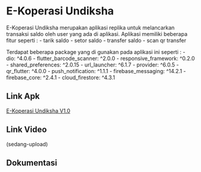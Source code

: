 # E-Koperasi Undiksha

E-Koperasi Undiksha merupakan aplikasi replika untuk melancarkan transaksi saldo oleh user yang ada di aplikasi. Aplikasi memiliki beberapa fitur seperti :
    - tarik saldo
    - setor saldo
    - transfer saldo
    - scan qr transfer

Terdapat beberapa package yang di gunakan pada aplikasi ini seperti :
    - dio: ^4.0.6
    - flutter_barcode_scanner: ^2.0.0
    - responsive_framework: ^0.2.0
    - shared_preferences: ^2.0.15
    - url_launcher: ^6.1.7
    - provider: ^6.0.5
    - qr_flutter: ^4.0.0
    - push_notification: ^1.1.1
    - firebase_messaging: ^14.2.1
    - firebase_core: ^2.4.1
    - cloud_firestore: ^4.3.1

## Link Apk
[E-Koperasi Undiksha V1.0](https://drive.google.com/drive/folders/1-ODcuu_6Uajot92qPoort8GBtnU_loe2?usp=sharing)

## Link Video
(sedang-upload)

## Dokumentasi


